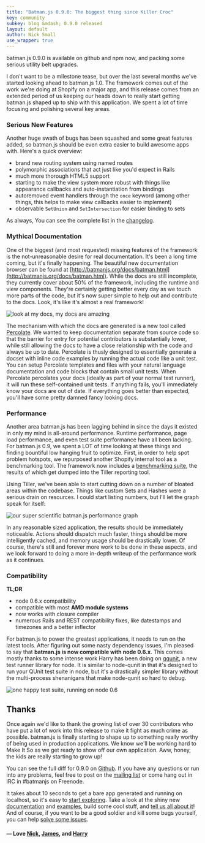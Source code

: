 ```yaml
---
title: "Batman.js 0.9.0: The biggest thing since Killer Croc"
key: community
subkey: blog &mdash; 0.9.0 released
layout: default
author: Nick Small
use_wrapper: true
---
```


batman.js 0.9.0 is available on github and npm now, and packing some serious utility belt upgrades.

I don't want to be a milestone tease, but over the last several months we've started looking ahead to batman.js 1.0. The framework comes out of the work we're doing at Shopify on a major app, and this release comes from an extended period of us keeping our heads down to really start getting batman.js shaped up to ship with this application. We spent a lot of time focusing and polishing several key areas.

### Serious New Features

Another huge swath of bugs has been squashed and some great features added, so batman.js should be even extra easier to build awesome apps with. Here's a quick overview:

- brand new routing system using named routes
- polymorphic associations that act just like you'd expect in Rails
- much more thorough HTML5 support
- starting to make the view system more robust with things like appearance callbacks and auto-instantiation from bindings
- autoremoved event handlers through the `once` keyword (among other things, this helps to make view callbacks easier to implement)
- observable `SetUnion` and `SetIntersection` for easier binding to sets

As always, You can see the complete list in the [changelog](https://github.com/Shopify/batman/blob/master/CHANGELOG.md).

### Mythical Documentation

One of the biggest (and most requested) missing features of the framework is the not-unreasonable desire for real documentation. It's been a long time coming, but it's finally happening. The beautiful new documentation browser can be found at [http://batmanjs.org/docs/batman.html](http://batmanjs.org/docs/batman.html). While the docs are still incomplete, they currently cover about 50% of the framework, including the runtime and view components. They're certainly getting better every day as we touch more parts of the code, but it's now super simple to help out and contribute to the docs. Look, it's like it's almost a real framework!

![look at my docs, my docs are amazing](http://f.cl.ly/items/2F2f33241X3o2L3j0w3h/Screen%20Shot%202012-04-02%20at%202.42.58%20PM.png)

The mechanism with which the docs are generated is a new tool called [Percolate](https://github.com/Shopify/batman/blob/master/docs/percolate.coffee). We wanted to keep documentation separate from source code so that the barrier for entry for potential contributors is substantially lower, while still allowing the docs to have a close relationship with the code and always be up to date. Percolate is thusly designed to essentially generate a docset with inline code examples by running the actual code like a unit test. You can setup Percolate templates and files with your natural language documentation and code blocks that contain small unit tests. When Percolate percolates your docs (ideally as part of your normal test runner), it will run these self-contained unit tests. If anything fails, you'll immediately know your docs are out of date. If everything goes better than expected, you'll have some pretty damned fancy looking docs.

### Performance

Another area batman.js has been lagging behind in since the days it existed in only my mind is all-around performance. Runtime performance, page load performance, and even test suite performance have all been lacking. For batman.js 0.9, we spent a LOT of time looking at these things and finding bountiful low hanging fruit to optimize. First, in order to help spot problem hotspots, we repurposed another Shopify internal tool as a benchmarking tool. The framework now includes a [benchmarking suite](https://github.com/Shopify/batman/tree/master/tests/prof/tests), the results of which get dumped into the Tiller reporting tool.

Using Tiller, we've been able to start cutting down on a number of bloated areas within the codebase. Things like custom Sets and Hashes were a serious drain on resources. I could start listing numbers, but I'll let the graph speak for itself:

![our super scientific batman.js performance graph](http://f.cl.ly/items/0d1Y3E0P361R1N3R2R2K/IMG_2097.JPG)

In any reasonable sized application, the results should be immediately noticeable. Actions should dispatch much faster, things should be more intelligently cached, and memory usage should be drastically lower. Of course, there's still and forever more work to be done in these aspects, and we look forward to doing a more in-depth writeup of the performance work as it continues.

### Compatibility

**TL;DR**

  - node 0.6.x compatibility
  - compatible with most **AMD module systems**
  - now works with closure compiler
  - numerous Rails and REST compatibility fixes, like datestamps and timezones and a better inflector

For batman.js to power the greatest applications, it needs to run on the latest tools. After figuring out some nasty dependency issues, I'm pleased to say that **batman.js is now compatible with node 0.6.x**. This comes mostly thanks to some intense work Harry has been doing on [qqunit](http://github.com/hornairs/qqunit), a new test runner library for node. It is similar to node-qunit in that it's designed to run your QUnit test suite in node, but it's a drastically simpler library without the multi-process shenanigans that make node-qunit so hard to debug.

![one happy test suite, running on node 0.6](http://f.cl.ly/items/0f0H1O3Z000C1D2Q0d36/qqunitresults.png)

## Thanks

Once again we'd like to thank the growing list of over 30 contributors who have put a lot of work into this release to make it fight as much crime as possible. batman.js is finally starting to shape up to something really worthy of being used in production applications. We know we'll be working hard to Make It So as we get ready to show off our own application. Aww, honey, the kids are really starting to grow up!

You can see the full diff for 0.9.0 on [Github](https://github.com/Shopify/batman/compare/v0.8.0...0.9.0). If you have any questions or run into any problems, feel free to post on the [mailing list](http://groups.google.com/group/batmanjs) or come hang out in IRC in #batmanjs on Freenode.

It takes about 10 seconds to get a bare app generated and running on localhost, so it's easy to [start exploring](/download.html). Take a look at the shiny new [documentation](/docs/batman.html) and [examples](/examples.html), build some cool stuff, and [tell us all about it](http://groups.google.com/group/batmanjs)! And of course, if you want to be a good soldier and kill some bugs yourself, you can help [solve some issues](http://github.com/Shopify/batman/issues).

#### &mdash; Love [Nick](http://twitter.com/nciagra), [James](http://twitter.com/jamesmacaulay), and [Harry](http://twitter.com/harrybrundage)
